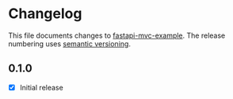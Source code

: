 # Changelog

This file documents changes to [fastapi-mvc-example](https://your.repo.url.here). The release numbering uses [semantic versioning](http://semver.org).

## 0.1.0

- [X] Initial release

